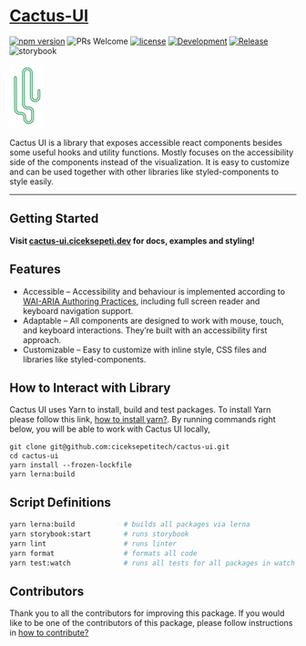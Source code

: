 # [Cactus-UI](https://cactus-ui.ciceksepeti.dev/)

[![npm version](https://img.shields.io/npm/v/@ciceksepeti/cui.svg?style=flat)](https://www.npmjs.com/package/@ciceksepeti/cui) ![PRs Welcome](https://img.shields.io/badge/PRs-welcome-brightgreen.svg) [![license](https://img.shields.io/badge/license-MIT-blue.svg)](https://github.com/ciceksepetitech/cactus-ui/blob/HEAD/LICENSE) [![Development](https://github.com/ciceksepetitech/cactus-ui/actions/workflows/development.yml/badge.svg?branch=develop)](https://github.com/ciceksepetitech/cactus-ui/actions/workflows/development.yml) [![Release](https://github.com/ciceksepetitech/cactus-ui/actions/workflows/release.yml/badge.svg)](https://github.com/ciceksepetitech/cactus-ui/actions/workflows/release.yml) ![storybook](https://shields.io/badge/storybook-white?logo=storybook&style=flat)

![cactus ui logo](assets/cactus-ui.png)

Cactus UI is a library that exposes accessible react components besides some useful hooks and utility functions. Mostly focuses on the accessibility side of the components instead of the visualization. It is easy to customize and can be used together with other libraries like styled-components to style easily.

---

## Getting Started
**Visit [cactus-ui.ciceksepeti.dev](https://cactus-ui.ciceksepeti.dev/) for docs, examples and styling!**

## Features
* Accessible – Accessibility and behaviour is implemented according to [WAI-ARIA Authoring Practices](https://www.w3.org/TR/wai-aria-practices-1.2/), including full screen reader and keyboard navigation support.
* Adaptable – All components are designed to work with mouse, touch, and keyboard interactions. They’re built with an accessibility first approach.
* Customizable – Easy to customize with inline style, CSS files and libraries like styled-components.

## How to Interact with Library

Cactus UI uses Yarn to install, build and test packages. To install Yarn please follow this link, [how to install yarn?](https://yarnpkg.com/getting-started/install).
By running commands right below, you will be able to work with Cactus UI locally, 

```
git clone git@github.com:ciceksepetitech/cactus-ui.git
cd cactus-ui
yarn install --frozen-lockfile
yarn lerna:build
```

## Script Definitions

```sh
yarn lerna:build            # builds all packages via lerna
yarn storybook:start        # runs storybook
yarn lint                   # runs linter
yarn format                 # formats all code
yarn test:watch             # runs all tests for all packages in watch mode
```

## Contributors

Thank you to all the contributors for improving this package.
If you would like to be one of the contributors of this package, please follow instructions in [how to contribute?](https://github.com/ciceksepetitech/cactus-ui/blob/HEAD/CONTRIBUTING.md)

